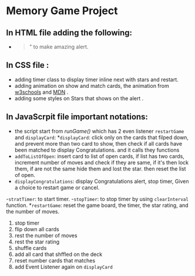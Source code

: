 # Memory Game Project

## In HTML file adding the following:
-  ><script src="https://unpkg.com/sweetalert/dist/sweetalert.min.js"></script>" to make amazing alert.

## In CSS file :
- adding timer class to display timer inline next with stars and restart.
- adding animation on show and match cards, the animation from [w3schools](https://www.w3schools.com/cssref/css3_pr_animation.asp) and [MDN](https://developer.mozilla.org/en-US/docs/Web/CSS/transform) .
- adding some styles on Stars that shows on the alert .

## In JavaScrpit file important notations:
- the script start from *runGame()* which has 2 even listener `restartGame` and `displayCard`:
*`displayCard`: click only on the cards that filped down, and prevent more than two card to show, then check if all cards have been matched to display Congratulations.
and it calls they functions
- `addToListOfOpen`: insert card to list of open cards, if list has two cards, increment number of moves and check if they are same, if it's then lock them, if are not the same hide them and lost the star. then reset the list of open.
- `displayCongratulations`: display Congratulations alert, stop timer, Given a choice to restart game or cancel.

-`stratTimer`: to start timer.
-`stopTimer`: to stop timer by using `clearInterval` function.
*`restartGame`: reset the game board, the timer, the star rating, and the number of moves.
1. stop timer
2. flip down all cards
3. rest the number of moves
4. rest the star rating
5. shuffle cards
6. add all card that shffled on the deck
7. reset number cards that matches
8. add Event Listener again on `displayCard`